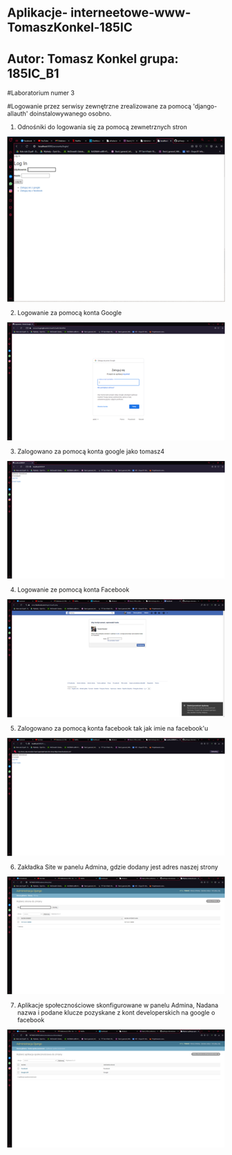 # Aplikacje- interneetowe-www-TomaszKonkel-185IC
# Autor: Tomasz Konkel grupa: 185IC_B1


#Laboratorium numer 3

#Logowanie przez serwisy zewnętrzne zrealizowane za pomocą 'django-allauth' doinstalowywanego osobno.

1. Odnośniki do logowania się za pomocą zewnetrznych stron 

![alt text](https://github.com/TomaszKonkel/aplikacje-internetowe-TomaszKonkel-185ic/blob/master/Labki3/Zdjecia_lab3/1.PNG)	

2. Logowanie za pomocą konta Google

![alt text](https://github.com/TomaszKonkel/aplikacje-internetowe-TomaszKonkel-185ic/blob/master/Labki3/Zdjecia_lab3/2.PNG)	

3. Zalogowano za pomocą konta google jako tomasz4

![alt text](https://github.com/TomaszKonkel/aplikacje-internetowe-TomaszKonkel-185ic/blob/master/Labki3/Zdjecia_lab3/3.PNG)	

4. Logowanie ze pomocą konta Facebook

![alt text](https://github.com/TomaszKonkel/aplikacje-internetowe-TomaszKonkel-185ic/blob/master/Labki3/Zdjecia_lab3/4.PNG)	

5. Zalogowano za pomocą konta facebook tak jak imie na facebook'u

![alt text](https://github.com/TomaszKonkel/aplikacje-internetowe-TomaszKonkel-185ic/blob/master/Labki3/Zdjecia_lab3/5.PNG)	

6. Zakładka Site w panelu Admina, gdzie dodany jest adres naszej strony

![alt text](https://github.com/TomaszKonkel/aplikacje-internetowe-TomaszKonkel-185ic/blob/master/Labki3/Zdjecia_lab3/6.PNG)

7. Aplikacje społecznościowe skonfigurowane w panelu Admina, Nadana nazwa i podane klucze pozyskane z kont developerskich na google o facebook

![alt text](https://github.com/TomaszKonkel/aplikacje-internetowe-TomaszKonkel-185ic/blob/master/Labki3/Zdjecia_lab3/7.PNG)




					

